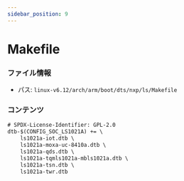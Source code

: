 ```yaml
---
sidebar_position: 9
---
```

# Makefile

### ファイル情報

- パス: `linux-v6.12/arch/arm/boot/dts/nxp/ls/Makefile`

### コンテンツ

```txt
# SPDX-License-Identifier: GPL-2.0
dtb-$(CONFIG_SOC_LS1021A) += \
	ls1021a-iot.dtb \
	ls1021a-moxa-uc-8410a.dtb \
	ls1021a-qds.dtb \
	ls1021a-tqmls1021a-mbls1021a.dtb \
	ls1021a-tsn.dtb \
	ls1021a-twr.dtb

```
